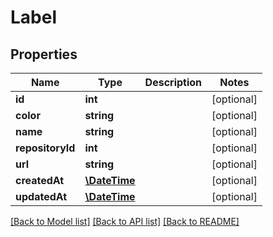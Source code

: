 # Label

## Properties
Name | Type | Description | Notes
------------ | ------------- | ------------- | -------------
**id** | **int** |  | [optional] 
**color** | **string** |  | [optional] 
**name** | **string** |  | [optional] 
**repositoryId** | **int** |  | [optional] 
**url** | **string** |  | [optional] 
**createdAt** | [**\DateTime**](\DateTime.md) |  | [optional] 
**updatedAt** | [**\DateTime**](\DateTime.md) |  | [optional] 

[[Back to Model list]](../../README.md#documentation-for-models) [[Back to API list]](../../README.md#documentation-for-api-endpoints) [[Back to README]](../../README.md)


